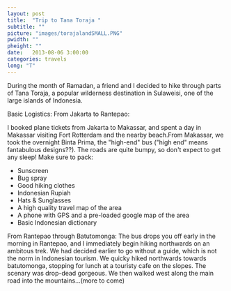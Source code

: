 ```yaml
---
layout: post
title:  "Trip to Tana Toraja "
subtitle: ""
picture: "images/torajalandSMALL.PNG"
pwidth: ""
pheight: ""
date:   2013-08-06 3:00:00
categories: travels
long: "T"
---
```


During the month of Ramadan, a friend and I decided to hike through parts of Tana Toraja, a popular wilderness destination in Sulaweisi, one of the large islands of Indonesia.   

Basic Logistics: From Jakarta to Rantepao: 

I booked plane tickets from Jakarta to Makassar, and spent a day in Makassar visiting Fort Rotterdam and the nearby beach.From Makassar, we took the overnight Binta Prima, the "high-end" bus ("high end" means fantabulous designs??). The roads are quite bumpy, so don't expect to get any sleep! 
Make sure to pack: 		
-  Sunscreen	
-  Bug spray	
-  Good hiking clothes	
-  Indonesian Rupiah	
-  Hats & Sunglasses	
-  A high quality travel map of the area 	
-  A phone with GPS and a pre-loaded google map of the area 	
-  Basic Indonesian dictionary		

From Rantepao through Batutomonga:
The bus drops you off early in the morning in Rantepao, and I immediately begin hiking northwards on an ambitous trek. We had decided earlier to go without a guide, which is not the norm in Indonesian tourism. We quicky hiked northwards towards batutomonga, stopping for lunch at a touristy cafe on the slopes. The scenary was drop-dead gorgeous. We then walked west along the main road into the mountains...(more to come)
